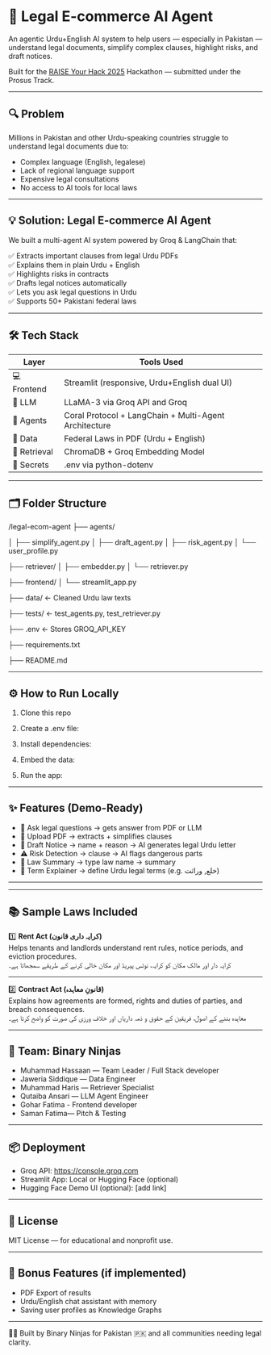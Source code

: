 # 🧠 Legal E-commerce AI Agent
An agentic Urdu+English AI system to help users — especially in Pakistan — understand legal documents, simplify complex clauses, highlight risks, and draft notices.

Built for the [RAISE Your Hack 2025](https://lablab.ai) Hackathon — submitted under the Prosus Track.

---

## 🔍 Problem  
Millions in Pakistan and other Urdu-speaking countries struggle to understand legal documents due to:

- Complex language (English, legalese)  
- Lack of regional language support  
- Expensive legal consultations  
- No access to AI tools for local laws

---

## 💡 Solution: Legal E-commerce AI Agent 
We built a multi-agent AI system powered by Groq & LangChain that:

✅ Extracts important clauses from legal Urdu PDFs  
✅ Explains them in plain Urdu + English  
✅ Highlights risks in contracts  
✅ Drafts legal notices automatically  
✅ Lets you ask legal questions in Urdu  
✅ Supports 50+ Pakistani federal laws

---

## 🛠️ Tech Stack

| Layer         | Tools Used                                      |
|---------------|--------------------------------------------------|
| 💻 Frontend    | Streamlit (responsive, Urdu+English dual UI)    |
| 🧠 LLM         | LLaMA-3 via Groq API and Groq                          |
| 🧱 Agents       | Coral Protocol + LangChain + Multi-Agent Architecture            |
| 📄 Data        |  Federal Laws in PDF (Urdu + English)        |
| 🔎 Retrieval   | ChromaDB + Groq Embedding Model                 |
| 🔐 Secrets     | .env via python-dotenv                          |

---

## 🗂️ Folder Structure

/legal-ecom-agent
├── agents/

│ ├── simplify_agent.py
│ ├── draft_agent.py
│ ├── risk_agent.py
│ └── user_profile.py

├── retriever/
│ ├── embedder.py
│ └── retriever.py

├── frontend/
│ └── streamlit_app.py

├── data/ ← Cleaned Urdu law texts

├── tests/ ← test_agents.py, test_retriever.py

├── .env ← Stores GROQ_API_KEY

├── requirements.txt

├── README.md


---

## ⚙️ How to Run Locally

1. Clone this repo  

2. Create a .env file:

3. Install dependencies:

4. Embed the data:

5. Run the app:

---

## ✨ Features (Demo-Ready)

- 🧠 Ask legal questions → gets answer from PDF or LLM  
- 📄 Upload PDF → extracts + simplifies clauses  
- 📝 Draft Notice → name + reason → AI generates legal Urdu letter  
- ⚠ Risk Detection → clause → AI flags dangerous parts  
- 📘 Law Summary → type law name → summary  
- 📖 Term Explainer → define Urdu legal terms (e.g. خلع, وراثت)

---

---
## 📚 Sample Laws Included

1️⃣ **Rent Act (کرایہ داری قانون)**  
Helps tenants and landlords understand rent rules, notice periods, and eviction procedures.  
کرایہ دار اور مالک مکان کو کرایہ، نوٹس پیریڈ اور مکان خالی کرنے کے طریقے سمجھاتا ہے۔

---

2️⃣ **Contract Act (قانونِ معاہدہ)**  
Explains how agreements are formed, rights and duties of parties, and breach consequences.  
معاہدہ بننے کے اصول، فریقین کے حقوق و ذمہ داریاں اور خلاف ورزی کی صورت کو واضح کرتا ہے۔

---

## 👥 Team: Binary Ninjas

- Muhammad Hassaan — Team Leader / Full Stack developer
- Jaweria Siddique — Data Engineer
- Muhammad Haris — Retriever Specialist
- Qutaiba Ansari — LLM Agent Engineer
- Gohar Fatima - Frontend developer
- Saman Fatima— Pitch & Testing

---

## 📦 Deployment

- Groq API: https://console.groq.com  
- Streamlit App: Local or Hugging Face (optional)  
- Hugging Face Demo UI (optional): [add link]

---

## 📌 License

MIT License — for educational and nonprofit use.

---

## 🚀 Bonus Features (if implemented)

- PDF Export of results  
- Urdu/English chat assistant with memory  
- Saving user profiles as Knowledge Graphs

---

👨‍⚖️ Built by Binary Ninjas for Pakistan 🇵🇰 and all communities needing legal clarity.
